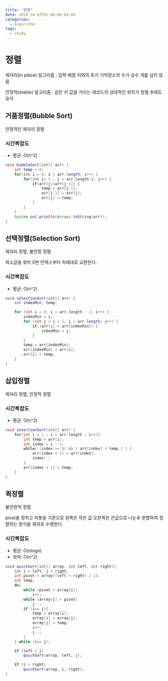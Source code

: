 ```yaml
---
title: "정렬"
date: 2019-10-03T01:00:00-04:00
categories:
  - Algorithm
tags:
  - study
---
```

# 정렬
제자리(in place) 알고리즘 : 입력 배열 이외의 추가 기억장소의 수가 상수 개를 넘지 않음

안정적(stable) 알고리즘 : 같은 키 값을 가지는 레코드의 상대적인 위치가 정렬 후에도 유지

## 거품정렬(Bubble Sort)
안정적인 제자리 정렬
### 시간복잡도
 - 평균: O(n^2)

```java
void bubbleSort(int[] arr) {
	int temp = 0;
	for(int i = 0; i < arr.length; i++) {
		for(int j= 1 ; j < arr.length-i; j++) {
			if(arr[j]<arr[j-1]) {
				temp = arr[j-1];
				arr[j-1] = arr[j];
				arr[j] = temp;
			}
		}
	}
	System.out.println(Arrays.toString(arr));
}
```
## 선택정렬(Selection Sort)
제자리 정렬, 불안정 정렬

최소값을 찾아 0번 인덱스부터 차례대로 교환한다.

### 시간복잡도
 - 평균: O(n^2)

```java
void selectionSort(int[] arr) {
    int indexMin, temp;

    for (int i = 0; i < arr.length - 1; i++) {
        indexMin = i;
        for (int j = i + 1; j < arr.length; j++) {
            if (arr[j] < arr[indexMin]) {
                indexMin = j;
            }
        }
        temp = arr[indexMin];
        arr[indexMin] = arr[i];
        arr[i] = temp;
    }
}
```

## 삽입정렬
제자리 정렬, 안정적 정렬

### 시간복잡도
 - 평균: O(n^2)
 
```java
void insertionSort(int[] arr) {
	for(int i = 1 ; i < arr.length ; i++){
		int temp = arr[i];
		int index = i - 1;
		while( (index >= 0) && ( arr[index] > temp ) ) {
			arr[index + 1] = arr[index];
			index--;
		}
		arr[index + 1] = temp;
	}
}
```

## 퀵정렬
불안정적 정렬

pivot을 정하고 피봇을 기준으로 왼쪽은 작은 값 오른쪽은 큰값으로 나눈후 분할하여 정렬하는 방식을 재귀로 수행한다.

### 시간복잡도
 - 평균: O(nlogn) 
 - 최악: O(n^2)
 
```java
void quickSort(int[] array, int left, int right){
	int i = left, j = right;
	int pivot = array[(left + right) / 2];
	int temp;
	do{
		while (pivot > array[i])
			i++;
		while (array[j] > pivot)
			j--;
		if (i<= j){
			temp = array[i];
			array[i] = array[j];
			array[j] = temp;
			i++;
			j--;
		}
	} while (i<= j);

	if (left < j)
		quickSort(array, left, j);

	if (i < right)
		quickSort(array, i, right);
}
```
